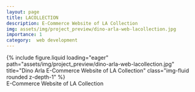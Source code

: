 ```yaml
---
layout: page
title: LACOLLECTION
description: E-Commerce Website of LA Collection
img: assets/img/project_preview/dino-arla-web-lacollection.jpg
importance: 1
category:  web development
---
```


<div class="row">
    <div class="col-sm mt-3 mt-md-0">
        {% include figure.liquid loading="eager" path="assets/img/project_preview/dino-arla-web-lacollection.jpg" title="Dino Arla E-Commerce Website of LA Collection" class="img-fluid rounded z-depth-1" %}
    </div>
</div>
<div class="caption">
    E-Commerce Website of LA Collection
</div>



